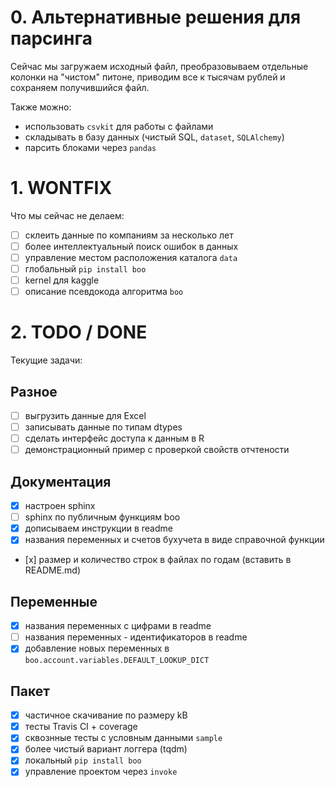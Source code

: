 # 0. Альтернативные решения для парсинга 

Сейчас мы загружаем исходный файл, преобразовываем отдельные колонки
на "чистом" питоне, приводим все к тысячам рублей и сохраняем получившийся файл.

Также можно: 

- использовать  `csvkit` для работы с файлами
- складывать в базу данных (чистый SQL, `dataset`, `SQLAlchemy`)
- парсить блоками через `pandas`


# 1. WONTFIX

Что мы сейчас не делаем:

- [ ] склеить данные по компаниям за несколько лет
- [ ] более интеллектуальный поиск ошибок в данных
- [ ] управление местом расположения каталога `data`
- [ ] глобальный `pip install boo` 
- [ ] kernel для kaggle
- [ ] описание псевдокода алгоритма `boo`

# 2. TODO / DONE

Текущие задачи:

## Разное

- [ ] выгрузить данные для Excel
- [ ] записывать данные по типам dtypes
- [ ] сделать интерфейс доступа к данным в R
- [ ] демонстрационный пример с проверкой свойств отчтености

## Документация 

- [x] настроен sphinx 
- [ ] sphinx по публичным функциям boo
- [x] дописываем инструкции в readme
- [x] названия переменных и счетов бухучета в виде справочной функции 
- [х] размер и количество строк в файлах по годам (вставить в README.md)

## Переменные

- [x] названия переменных с цифрами в readme
- [ ] названия переменных - идентификаторов в readme
- [x] добавление новых переменных в `boo.account.variables.DEFAULT_LOOKUP_DICT`
  
## Пакет

- [x] частичное скачивание по размеру kB 
- [x] тесты Travis CI + coverage 
- [x] сквознные тесты с условным данными `sample`
- [x] более чиcтый вариант логгера (tqdm)
- [x] локальный `pip install boo`
- [x] управление проектом через `invoke`